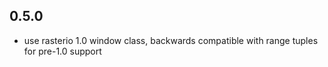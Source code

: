 0.5.0
-----
- use rasterio 1.0 window class, backwards compatible with range tuples for pre-1.0 support
